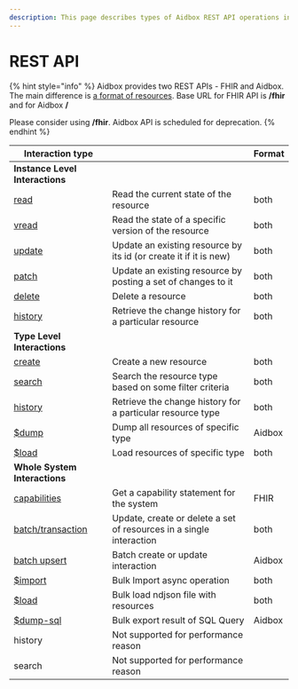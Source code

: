 ```yaml
---
description: This page describes types of Aidbox REST API operations in general
---
```


# REST API

{% hint style="info" %}
Aidbox provides two REST APIs - FHIR and Aidbox. The main difference is [a format of resources](other/aidbox-and-fhir-formats.md). Base URL for FHIR API is **/fhir** and for Aidbox **/**

Please consider using **/fhir**. Aidbox API is scheduled for deprecation.
{% endhint %}

| Interaction type                                     |                                                                     | Format |
| ---------------------------------------------------- | ------------------------------------------------------------------- | ------ |
| **Instance Level Interactions**                      |                                                                     |        |
| [read](crud/read.md)                                 | Read the current state of the resource                              | both   |
| [vread](crud/read.md#vread)                          | Read the state of a specific version of the resource                | both   |
| [update](crud/update.md)                             | Update an existing resource by its id (or create it if it is new)   | both   |
| [patch](crud/patch.md)                               | Update an existing resource by posting a set of changes to it       | both   |
| [delete](crud/delete.md)                             | Delete a resource                                                   | both   |
| [history](history.md)                                | Retrieve the change history for a particular resource               | both   |
| **Type Level Interactions**                          |                                                                     |        |
| [create](broken-reference)                           | Create a new resource                                               | both   |
| [search](fhir-search/)                               | Search the resource type based on some filter criteria              | both   |
| [history](history.md)                                | Retrieve the change history for a particular resource type          | both   |
| [$dump](../bulk-api/#usddump)                        | Dump all resources of specific type                                 | Aidbox |
| [$load](../bulk-api/#usdload)                        | Load resources of specific type                                     | both   |
| **Whole System Interactions**                        |                                                                     |        |
| [capabilities](broken-reference)                     | Get a capability statement for the system                           | FHIR   |
| [batch/transaction](broken-reference)                | Update, create or delete a set of resources in a single interaction | both   |
| [batch upsert](../other/batch-upsert.md)             | Batch create or update interaction                                  | Aidbox |
| [$import](../bulk-api/#usdimport-and-fhir-usdimport) | Bulk Import async operation                                         | both   |
| [$load](../bulk-api/#usdload)                        | Bulk load ndjson file with resources                                | both   |
| [$dump-sql](../bulk-api/#usddump-sql)                | Bulk export result of SQL Query                                     | Aidbox |
| history                                              | Not supported for performance reason                                |        |
| search                                               | Not supported for performance reason                                |        |
